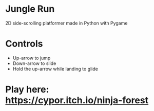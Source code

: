 # Jungle Run
2D side-scrolling platformer made in Python with Pygame

# Controls
- Up-arrow to jump
- Down-arrow to slide
- Hold the up-arrow while landing to glide

# Play here: https://cypor.itch.io/ninja-forest
